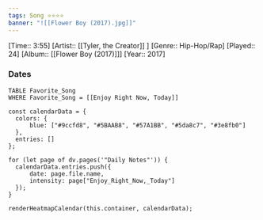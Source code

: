 ```yaml
---
tags: Song ⭐⭐⭐⭐ 
banner: "![[Flower Boy (2017).jpg]]"
---
```

[Time:: 3:55]
[Artist:: [[Tyler, the Creator]] ]
[Genre:: Hip-Hop/Rap]
[Played:: 24]
[Album:: [[Flower Boy (2017)]]]
[Year:: 2017]
### Dates
````dataview
TABLE Favorite_Song
WHERE Favorite_Song = [[Enjoy Right Now, Today]]
````

  ```dataviewjs
const calendarData = { 
	colors: { 
		blue: ["#9ccfd8", "#5BAAB8", "#57A1BB", "#5da8c7", "#3e8fb0"] 
	}, 
	entries: [] 
}; 

for (let page of dv.pages('"Daily Notes"')) { 
	calendarData.entries.push({ 
		date: page.file.name, 
		intensity: page["Enjoy_Right_Now,_Today"]
	}); 
} 

renderHeatmapCalendar(this.container, calendarData);
```
